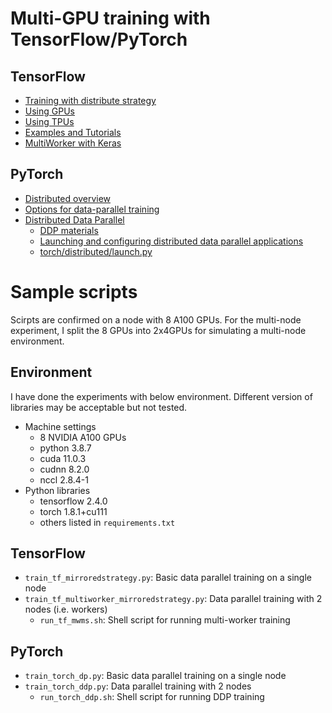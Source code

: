 # Multi-GPU training with TensorFlow/PyTorch

## TensorFlow

- [Training with distribute strategy](https://www.tensorflow.org/guide/distributed_training?hl=ja)
- [Using GPUs](https://www.tensorflow.org/guide/gpu?hl=ja)
- [Using TPUs](https://www.tensorflow.org/guide/tpu?hl=ja)
- [Examples and Tutorials](https://www.tensorflow.org/guide/distributed_training?hl=ja#examples_and_tutorials)
- [MultiWorker with Keras](https://www.tensorflow.org/tutorials/distribute/multi_worker_with_keras)

## PyTorch

- [Distributed overview](https://pytorch.org/tutorials/beginner/dist_overview.html)
- [Options for data-parallel training](https://pytorch.org/tutorials/beginner/dist_overview.html#data-parallel-training)
- [Distributed Data Parallel](https://pytorch.org/tutorials/intermediate/ddp_tutorial.html)
  - [DDP materials](https://pytorch.org/tutorials/beginner/dist_overview.html#torch-nn-parallel-distributeddataparallel)
  - [Launching and configuring distributed data parallel applications](https://github.com/pytorch/examples/tree/master/distributed/ddp)  
  - [torch/distributed/launch.py](https://github.com/pytorch/pytorch/blob/master/torch/distributed/launch.py)


# Sample scripts

Scirpts are confirmed on a node with 8 A100 GPUs. For the multi-node experiment, I split the 8 GPUs into 2x4GPUs for simulating a multi-node environment.

## Environment

I have done the experiments with below environment. Different version of libraries may be acceptable but not tested.

- Machine settings
  - 8 NVIDIA A100 GPUs
  - python 3.8.7
  - cuda 11.0.3
  - cudnn 8.2.0
  - nccl 2.8.4-1
- Python libraries
  - tensorflow 2.4.0
  - torch 1.8.1+cu111
  - others listed in `requirements.txt`

## TensorFlow

- `train_tf_mirroredstrategy.py`: Basic data parallel training on a single node
- `train_tf_multiworker_mirroredstrategy.py`: Data parallel training with 2 nodes (i.e. workers)
  - `run_tf_mwms.sh`: Shell script for running multi-worker training

## PyTorch

- `train_torch_dp.py`: Basic data parallel training on a single node
- `train_torch_ddp.py`: Data parallel training with 2 nodes
  - `run_torch_ddp.sh`: Shell script for running DDP training

